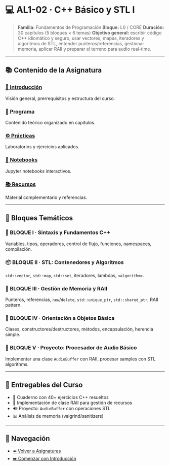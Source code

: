 # 💻 AL1-02 · C++ Básico y STL I

> **Familia:** Fundamentos de Programación
> **Bloque:** L0 / CORE
> **Duración:** 30 capítulos (5 bloques × 6 temas)
> **Objetivo general:** escribir código C++ idiomático y seguro, usar vectores, mapas, iteradores y algoritmos de STL, entender punteros/referencias, gestionar memoria, aplicar RAII y preparar el terreno para audio real-time.

---

## 📚 Contenido de la Asignatura

### [📖 Introducción](introduccion.md)
Visión general, prerrequisitos y estructura del curso.

### [📝 Programa](programa/)
Contenido teórico organizado en capítulos.

### [⚙️ Prácticas](practicas/)
Laboratorios y ejercicios aplicados.

### [📓 Notebooks](notebooks/)
Jupyter notebooks interactivos.

### [📚 Recursos](recursos/)
Material complementario y referencias.

---

## 🎯 Bloques Temáticos

### 🔧 BLOQUE I · Sintaxis y Fundamentos C++
Variables, tipos, operadores, control de flujo, funciones, namespaces, compilación.

### 📦 BLOQUE II · STL: Contenedores y Algoritmos
`std::vector`, `std::map`, `std::set`, iteradores, lambdas, `<algorithm>`.

### 🧠 BLOQUE III · Gestión de Memoria y RAII
Punteros, referencias, `new`/`delete`, `std::unique_ptr`, `std::shared_ptr`, RAII pattern.

### 🎯 BLOQUE IV · Orientación a Objetos Básica
Clases, constructores/destructores, métodos, encapsulación, herencia simple.

### 🚀 BLOQUE V · Proyecto: Procesador de Audio Básico
Implementar una clase `AudioBuffer` con RAII, procesar samples con STL algorithms.

---

## 🧾 Entregables del Curso

- 📒 Cuaderno con 40+ ejercicios C++ resueltos
- 💾 Implementación de clase RAII para gestión de recursos
- 🔊 Proyecto: `AudioBuffer` con operaciones STL
- 📊 Análisis de memoria (valgrind/sanitizers)

---

## 🔗 Navegación

- [⬅️ Volver a Asignaturas](../)
- [➡️ Comenzar con Introducción](introduccion.md)
